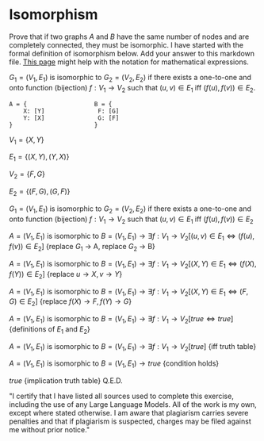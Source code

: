# Isomorphism

Prove that if two graphs $A$ and $B$ have the same number of nodes and are
completely connected, they must be isomorphic. I have started with the formal
definition of isomorphism below. Add your answer to this markdown file. [This
page](https://docs.github.com/en/get-started/writing-on-github/working-with-advanced-formatting/writing-mathematical-expressions)
might help with the notation for mathematical expressions.

$G_1=(V_1 , E_1)$ is isomorphic to $G_2 = (V_2, E_2)$ if there exists a
one-to-one and onto function (bijection) $f: V_1 \rightarrow V_2$ such that $(u,v) \in E_1$ iff $(f(u),f(v)) \in E_2$.

    A = {                   B = {
        X: [Y]               F: [G]
        Y: [X]               G: [F]
    }                       }

$V_{1} = \{X, Y\}$

$E_{1} = \{(X, Y), (Y, X)\}$

$V_{2} = \{F, G\}$

$E_{2} = \{(F, G), (G, F)\}$

$G_1=(V_1 , E_1)$ is isomorphic to $G_2 = (V_2, E_2)$ if there exists a
one-to-one and onto function (bijection) $f: V_1 \rightarrow V_2$ such that $(u,v) \in E_1$ iff $(f(u),f(v)) \in E_2$

$A = (V_{1}, E_{1})$ is isomorphic to $B = (V_{1}, E_{1}) \rightarrow \exists
f: V_1 \rightarrow V_2 [(u,v) \in E_{1} \iff (f(u),f(v)) \in E_{2}]$ {replace $G_1$ → A, replace $G_2$ → B}

$A = (V_{1}, E_{1})$ is isomorphic to $B = (V_{1}, E_{1}) \rightarrow \exists
f: V_1 \rightarrow V_2 [(X,Y) \in E_{1} \iff (f(X),f(Y)) \in E_{2}]$ {replace $u → X, v → Y$}

$A = (V_{1}, E_{1})$ is isomorphic to $B = (V_{1}, E_{1}) \rightarrow \exists
f: V_1 \rightarrow V_2 [(X,Y) \in E_{1} \iff (F,G) \in E_{2}]$ {replace $f(X) → F, f(Y) → G$}


$A = (V_{1}, E_{1})$ is isomorphic to $B = (V_{1}, E_{1}) \rightarrow \exists
f: V_1 \rightarrow V_2 [true \iff true]$ {definitions of $E_1$ and $E_2$}

$A = (V_{1}, E_{1})$ is isomorphic to $B = (V_{1}, E_{1}) \rightarrow \exists
f: V_1 \rightarrow V_2 [true]$ {iff truth table}

$A = (V_{1}, E_{1})$ is isomorphic to $B = (V_{1}, E_{1}) \rightarrow true$  {condition holds}

$true$ {implication truth table} Q.E.D.


"I certify that I have listed all sources used to complete this exercise,
including the use of any Large Language Models. All of the work is my own, except
where stated otherwise. I am aware that plagiarism carries severe penalties and
that if plagiarism is suspected, charges may be filed against me without prior
notice."
